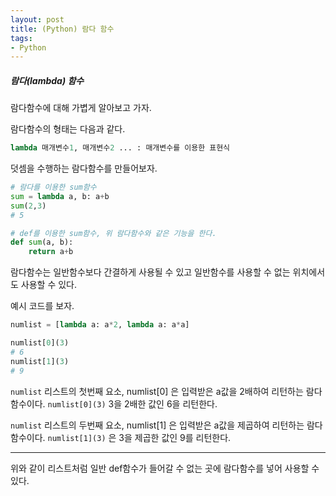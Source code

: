 ```yaml
---
layout: post
title: (Python) 람다 함수
tags:
- Python
---
```



##### 람다(lambda) 함수

람다함수에 대해 가볍게 알아보고 가자.

람다함수의 형태는 다음과 같다.

```python
lambda 매개변수1, 매개변수2 ... : 매개변수를 이용한 표현식
```

덧셈을 수행하는 람다함수를 만들어보자.

```python
# 람다를 이용한 sum함수
sum = lambda a, b: a+b
sum(2,3)
# 5

# def를 이용한 sum함수, 위 람다함수와 같은 기능을 한다.
def sum(a, b):
    return a+b
```

람다함수는 일반함수보다 간결하게 사용될 수 있고 일반함수를 사용할 수 없는 위치에서도 사용할 수 있다.

예시 코드를 보자.

```python
numlist = [lambda a: a*2, lambda a: a*a]

numlist[0](3)
# 6
numlist[1](3)
# 9
```

`numlist` 리스트의 첫번째 요소, numlist[0] 은 입력받은 a값을 2배하여 리턴하는 람다함수이다. `numlist[0](3)` 3을 2배한 값인 6을 리턴한다.



`numlist` 리스트의 두번째 요소, numlist[1] 은 입력받은 a값을 제곱하여 리턴하는 람다함수이다. `numlist[1](3)` 은 3을 제곱한 값인 9를 리턴한다.



---

위와 같이 리스트처럼 일반 def함수가 들어갈 수 없는 곳에 람다함수를 넣어 사용할 수 있다. 

